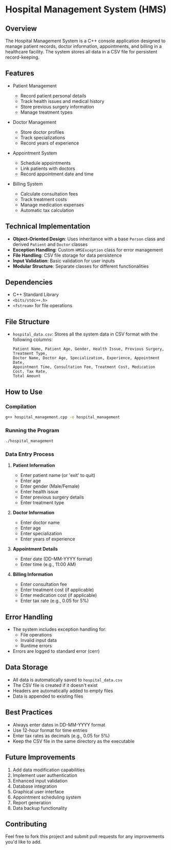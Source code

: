 # Hospital Management System (HMS)

## Overview
The Hospital Management System is a C++ console application designed to manage patient records, doctor information, appointments, and billing in a healthcare facility. The system stores all data in a CSV file for persistent record-keeping.

## Features
- Patient Management
  - Record patient personal details
  - Track health issues and medical history
  - Store previous surgery information
  - Manage treatment types

- Doctor Management
  - Store doctor profiles
  - Track specializations
  - Record years of experience

- Appointment System
  - Schedule appointments
  - Link patients with doctors
  - Record appointment date and time

- Billing System
  - Calculate consultation fees
  - Track treatment costs
  - Manage medication expenses
  - Automatic tax calculation

## Technical Implementation
- **Object-Oriented Design**: Uses inheritance with a base `Person` class and derived `Patient` and `Doctor` classes
- **Exception Handling**: Custom `HMSException` class for error management
- **File Handling**: CSV file storage for data persistence
- **Input Validation**: Basic validation for user inputs
- **Modular Structure**: Separate classes for different functionalities

## Dependencies
- C++ Standard Library
- `<bits/stdc++.h>`
- `<fstream>` for file operations

## File Structure
- `hospital_data.csv`: Stores all the system data in CSV format with the following columns:
  ```
  Patient Name, Patient Age, Gender, Health Issue, Previous Surgery, Treatment Type,
  Doctor Name, Doctor Age, Specialization, Experience, Appointment Date, 
  Appointment Time, Consultation Fee, Treatment Cost, Medication Cost, Tax Rate,
  Total Amount
  ```

## How to Use

### Compilation
```bash
g++ hospital_management.cpp -o hospital_management
```

### Running the Program
```bash
./hospital_management
```

### Data Entry Process
1. **Patient Information**
   - Enter patient name (or 'exit' to quit)
   - Enter age
   - Enter gender (Male/Female)
   - Enter health issue
   - Enter previous surgery details
   - Enter treatment type

2. **Doctor Information**
   - Enter doctor name
   - Enter age
   - Enter specialization
   - Enter years of experience

3. **Appointment Details**
   - Enter date (DD-MM-YYYY format)
   - Enter time (e.g., 11:00 AM)

4. **Billing Information**
   - Enter consultation fee
   - Enter treatment cost (if applicable)
   - Enter medication cost (if applicable)
   - Enter tax rate (e.g., 0.05 for 5%)

## Error Handling
- The system includes exception handling for:
  - File operations
  - Invalid input data
  - Runtime errors
- Errors are logged to standard error (cerr)

## Data Storage
- All data is automatically saved to `hospital_data.csv`
- The CSV file is created if it doesn't exist
- Headers are automatically added to empty files
- Data is appended to existing files

## Best Practices
- Always enter dates in DD-MM-YYYY format
- Use 12-hour format for time entries
- Enter tax rates as decimals (e.g., 0.05 for 5%)
- Keep the CSV file in the same directory as the executable


## Future Improvements
1. Add data modification capabilities
2. Implement user authentication
3. Enhanced input validation
4. Database integration
5. Graphical user interface
6. Appointment scheduling system
7. Report generation
8. Data backup functionality

## Contributing
Feel free to fork this project and submit pull requests for any improvements you'd like to add.

